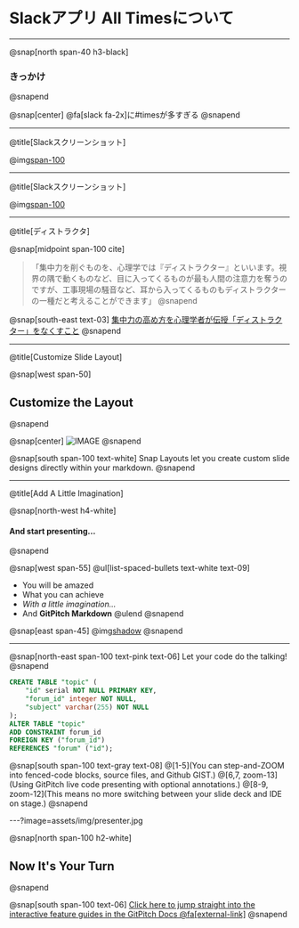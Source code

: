 <!-- 1枚目：タイトルスライド -->
# Slackアプリ All Timesについて

<!-- 2枚目 -->
---
@snap[north span-40 h3-black]
### きっかけ
@snapend

@snap[center]
@fa[slack fa-2x]に#timesが多すぎる
@snapend

<!-- 3枚目 -->
---
@title[Slackスクリーンショット]

@img[span-100](assets/img/slack_home-original.png)

<!-- 4枚目 -->
---
@title[Slackスクリーンショット]

@img[span-100](assets/img/slack_home-original-2.png)

<!-- 4枚目 -->
---
@title[ディストラクタ]

@snap[midpoint span-100 cite]
> 「集中力を削ぐものを、心理学では『ディストラクター』といいます。視界の隅で動くものなど、目に入ってくるものが最も人間の注意力を奪うのですが、工事現場の騒音など、耳から入ってくるものもディストラクターの一種だと考えることができます」
@snapend

@snap[south-east text-03]
[集中力の高め方を心理学者が伝授「ディストラクター」をなくすこと](https://news.livedoor.com/article/detail/10669129/)
@snapend

---


@title[Customize Slide Layout]

@snap[west span-50]
## Customize the Layout
@snapend

@snap[center]
![IMAGE](assets/img/presentation.png)
@snapend

@snap[south span-100 text-white]
Snap Layouts let you create custom slide designs directly within your markdown.
@snapend

---
@title[Add A Little Imagination]

@snap[north-west h4-white]
#### And start presenting...
@snapend

@snap[west span-55]
@ul[list-spaced-bullets text-white text-09]
- You will be amazed
- What you can achieve
- *With a little imagination...*
- And **GitPitch Markdown**
@ulend
@snapend

@snap[east span-45]
@img[shadow](assets/img/conference.png)
@snapend

---

@snap[north-east span-100 text-pink text-06]
Let your code do the talking!
@snapend

```sql zoom-18
CREATE TABLE "topic" (
    "id" serial NOT NULL PRIMARY KEY,
    "forum_id" integer NOT NULL,
    "subject" varchar(255) NOT NULL
);
ALTER TABLE "topic"
ADD CONSTRAINT forum_id
FOREIGN KEY ("forum_id")
REFERENCES "forum" ("id");
```

@snap[south span-100 text-gray text-08]
@[1-5](You can step-and-ZOOM into fenced-code blocks, source files, and Github GIST.)
@[6,7, zoom-13](Using GitPitch live code presenting with optional annotations.)
@[8-9, zoom-12](This means no more switching between your slide deck and IDE on stage.)
@snapend


---?image=assets/img/presenter.jpg

@snap[north span-100 h2-white]
## Now It's Your Turn
@snapend

@snap[south span-100 text-06]
[Click here to jump straight into the interactive feature guides in the GitPitch Docs @fa[external-link]](https://gitpitch.com/docs/getting-started/tutorial/)
@snapend
